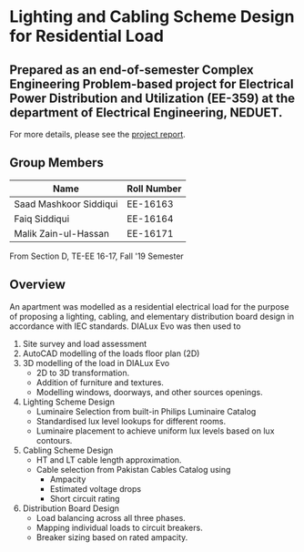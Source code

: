 # Lighting and Cabling Scheme Design for Residential Load
## Prepared as an end-of-semester Complex Engineering Problem-based project for Electrical Power Distribution and Utilization (EE-359) at the department of Electrical Engineering, NEDUET.

For more details, please see the [project report](./epdu-cep-report.pdf).

## Group Members

| Name|Roll Number|
|-----|----|
|Saad Mashkoor Siddiqui|EE-16163|
|Faiq Siddiqui|EE-16164|
|Malik Zain-ul-Hassan|EE-16171|

From Section D, TE-EE 16-17, Fall '19 Semester

## Overview
An apartment was modelled as a residential electrical load for the purpose of proposing a lighting, cabling, and elementary distribution board design in accordance with IEC standards. DIALux Evo was then used to
1. Site survey and load assessment
2. AutoCAD modelling of the loads floor plan (2D)
3. 3D modelling of the load in DIALux Evo
	- 2D to 3D transformation.
	- Addition of furniture and textures.
	- Modelling windows, doorways, and other sources openings.
4. Lighting Scheme Design
	- Luminaire Selection from built-in Philips Luminaire Catalog 
	- Standardised lux level lookups for different rooms.
	- Luminaire placement to achieve uniform lux levels based on lux contours. 
5. Cabling Scheme Design
	- HT and LT cable length approximation.
	- Cable selection from Pakistan Cables Catalog using
		- Ampacity
		- Estimated voltage drops
		- Short circuit rating
6. Distribution Board Design
	- Load balancing across all three phases.
	- Mapping individual loads to circuit breakers. 
	- Breaker sizing based on rated ampacity.
